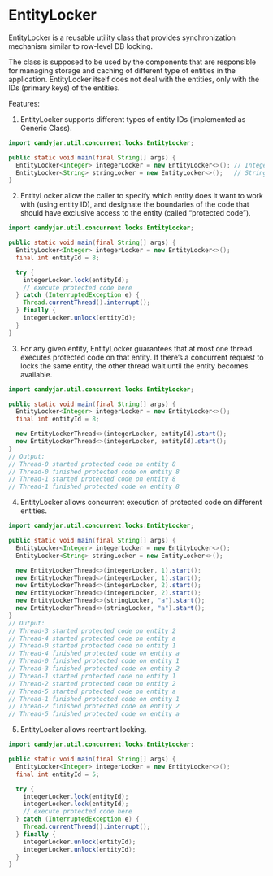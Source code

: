 # EntityLocker
EntityLocker is a reusable utility class that provides synchronization mechanism similar to row-level DB locking.

The class is supposed to be used by the components that are responsible for managing storage and caching of different type of entities in the application. EntityLocker itself does not deal with the entities, only with the IDs (primary keys) of the entities.

Features:
1. EntityLocker supports different types of entity IDs (implemented as Generic Class).
```java
import candyjar.util.concurrent.locks.EntityLocker;

public static void main(final String[] args) {
  EntityLocker<Integer> integerLocker = new EntityLocker<>(); // Integer ID
  EntityLocker<String> stringLocker = new EntityLocker<>();   // String ID
}
```
2. EntityLocker allow the caller to specify which entity does it want to work with (using entity ID), and designate the boundaries of the code that should have exclusive access to the entity (called “protected code”).
```java
import candyjar.util.concurrent.locks.EntityLocker;

public static void main(final String[] args) {
  EntityLocker<Integer> integerLocker = new EntityLocker<>();
  final int entityId = 8;

  try {
    integerLocker.lock(entityId);
    // execute protected code here
  } catch (InterruptedException e) {
    Thread.currentThread().interrupt();
  } finally {
    integerLocker.unlock(entityId);
  }
}
```

3. For any given entity, EntityLocker guarantees that at most one thread executes protected code on that entity. If there’s a concurrent request to locks the same entity, the other thread wait until the entity becomes available.
```java
import candyjar.util.concurrent.locks.EntityLocker;

public static void main(final String[] args) {
  EntityLocker<Integer> integerLocker = new EntityLocker<>();
  final int entityId = 8;

  new EntityLockerThread<>(integerLocker, entityId).start();
  new EntityLockerThread<>(integerLocker, entityId).start();
}
// Output:
// Thread-0 started protected code on entity 8
// Thread-0 finished protected code on entity 8
// Thread-1 started protected code on entity 8
// Thread-1 finished protected code on entity 8
```

4. EntityLocker allows concurrent execution of protected code on different entities.
```java
import candyjar.util.concurrent.locks.EntityLocker;

public static void main(final String[] args) {
  EntityLocker<Integer> integerLocker = new EntityLocker<>();
  EntityLocker<String> stringLocker = new EntityLocker<>();

  new EntityLockerThread<>(integerLocker, 1).start();
  new EntityLockerThread<>(integerLocker, 1).start();
  new EntityLockerThread<>(integerLocker, 2).start();
  new EntityLockerThread<>(integerLocker, 2).start();
  new EntityLockerThread<>(stringLocker, "a").start();
  new EntityLockerThread<>(stringLocker, "a").start();
}
// Output:
// Thread-3 started protected code on entity 2
// Thread-4 started protected code on entity a
// Thread-0 started protected code on entity 1
// Thread-4 finished protected code on entity a
// Thread-0 finished protected code on entity 1
// Thread-3 finished protected code on entity 2
// Thread-1 started protected code on entity 1
// Thread-2 started protected code on entity 2
// Thread-5 started protected code on entity a
// Thread-1 finished protected code on entity 1
// Thread-2 finished protected code on entity 2
// Thread-5 finished protected code on entity a
```

5. EntityLocker allows reentrant locking.
```java
import candyjar.util.concurrent.locks.EntityLocker;

public static void main(final String[] args) {
  EntityLocker<Integer> integerLocker = new EntityLocker<>();
  final int entityId = 5;

  try {
    integerLocker.lock(entityId);
    integerLocker.lock(entityId);
    // execute protected code here
  } catch (InterruptedException e) {
    Thread.currentThread().interrupt();
  } finally {
    integerLocker.unlock(entityId);
    integerLocker.unlock(entityId);
  }
}
```
